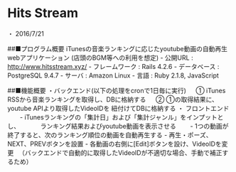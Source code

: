 
# Hits Stream

・ 2016/7/21

##■プログラム概要
    iTunesの音楽ランキングに応じたyoutube動画の自動再生webアプリケーション
    (店頭のBGM等への利用を想定)
        - 公開URL : http://www.hitsstream.xyz/
        - フレームワーク : Rails 4.2.6
        - データベース : PostgreSQL 9.4.7 
        - サーバ : Amazon Linux
        - 言語 : Ruby 2.1.8, JavaScript

##■機能概要
    ・バックエンド(以下の処理をcronで1日毎に実行)
    　 ① iTunes RSSから音楽ランキングを取得し、DBに格納する
    　 ② ①の取得結果に、youtube APIより取得したVideoIDを 紐付けてDBに格納する 
    ・ フロントエンド
    　　- iTunesランキングの「集計日」および「集計ジャンル」をインプットとし、
    　　　ランキング結果およびyoutube動画を表示させる
    　　- 1つの動画が終了すると、次のランキング順位の動画を自動再生する
        - 再生・ポーズ、NEXT、PREVボタンを設置
        - 各動画の右側に[Edit]ボタンを設け、VideoIDを変更
        　（バックエンドで自動的に取得したVideoIDが不適切な場合、手動で補正するため）
